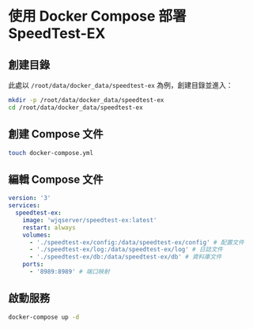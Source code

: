 # 使用 Docker Compose 部署 SpeedTest-EX

## 創建目錄

此處以 `/root/data/docker_data/speedtest-ex` 為例，創建目錄並進入：

```bash
mkdir -p /root/data/docker_data/speedtest-ex
cd /root/data/docker_data/speedtest-ex
```

## 創建 Compose 文件

```bash
touch docker-compose.yml
```

## 編輯 Compose 文件

```yaml
version: '3'
services:
  speedtest-ex:
    image: 'wjqserver/speedtest-ex:latest'
    restart: always
    volumes:
      - './speedtest-ex/config:/data/speedtest-ex/config' # 配置文件
      - './speedtest-ex/log:/data/speedtest-ex/log' # 日誌文件
      - './speedtest-ex/db:/data/speedtest-ex/db' # 資料庫文件
    ports:
      - '8989:8989' # 端口映射
```

## 啟動服務

```bash
docker-compose up -d
```